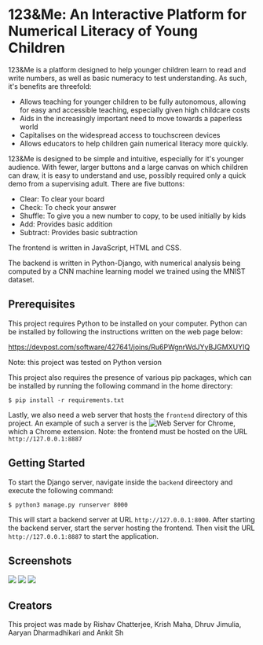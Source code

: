 # 123&Me: An Interactive Platform for Numerical Literacy of Young Children

123&Me is a platform designed to help younger children learn to read and write numbers, as well as basic numeracy to test understanding. As such, it's benefits are threefold:
- Allows teaching for younger children to be fully autonomous, allowing for easy and accessible teaching, especially given high childcare costs
- Aids in the increasingly important need to move towards a paperless world
- Capitalises on the widespread access to touchscreen devices
- Allows educators to help children gain numerical literacy more quickly.

123&Me is designed to be simple and intuitive, especially for it's younger audience. With fewer, larger buttons and a large canvas on which children can draw, it is easy to understand and use, possibly required only a quick demo from a supervising adult.
There are five buttons:
- Clear: To clear your board
- Check: To check your answer
- Shuffle: To give you a new number to copy, to be used initially by kids
- Add: Provides basic addition
- Subtract: Provides basic subtraction

The frontend is written in JavaScript, HTML and CSS.

The backend is written in Python-Django, with numerical analysis being computed by a CNN machine learning model we trained using the MNIST dataset.

## Prerequisites

This project requires Python to be installed on your computer. Python can be installed by following the instructions written on the web page below:

https://devpost.com/software/427641/joins/Ru6PWgnrWdJYyBJGMXUYIQ

Note: this project was tested on Python version 

This project also requires the presence of various pip packages, which can be installed by running the following command in the home directory:

```
$ pip install -r requirements.txt
```
Lastly, we also need a web server that hosts the `frontend` directory of this project. An example of such a server is the ![Web Server for Chrome](https://chrome.google.com/webstore/detail/web-server-for-chrome/ofhbbkphhbklhfoeikjpcbhemlocgigb), which a Chrome extension.
Note: the frontend must be hosted on the URL `http://127.0.0.1:8887`

## Getting Started
To start the Django server, navigate inside the `backend` direectory and execute the following command:
```
$ python3 manage.py runserver 8000
```
This will start a backend server at URL `http://127.0.0.1:8000`.
After starting the backend server, start the server hosting the frontend. Then visit the URL `http://127.0.0.1:8887` to start the application.

## Screenshots

![](https://drive.google.com/file/d/18R2FJCSPJNwdPn3869mKXDARQHkTWsUn/view?usp=sharing)
![](https://drive.google.com/file/d/1XM5fPiFBR0FNSuGICDSBRcl2Rk5XgTsy/view?usp=sharing)
![](https://drive.google.com/file/d/1ns1ZQZJ0bRqmd9y-9W5UqVypc3WDJpmN/view?usp=sharing)

## Creators
This project was made by Rishav Chatterjee, Krish Maha, Dhruv Jimulia, Aaryan Dharmadhikari and Ankit Sh
